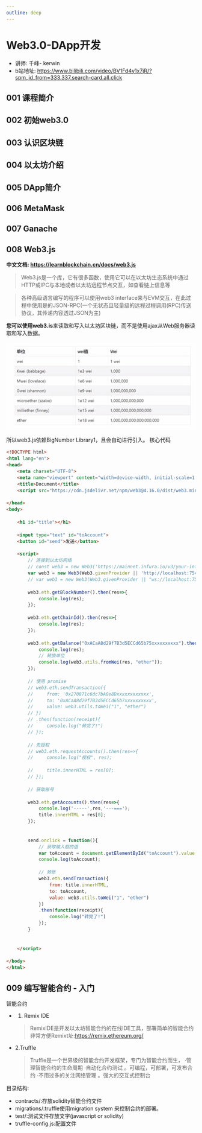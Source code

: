 ```yaml
---
outline: deep
---
```


# Web3.0-DApp开发

- 讲师: 千峰- kerwin
- b站地址: https://www.bilibili.com/video/BV1Fd4y1x7jR/?spm_id_from=333.337.search-card.all.click

## 001 课程简介

## 002 初始web3.0

## 003 认识区块链

## 004 以太坊介绍

## 005 DApp简介

## 006 MetaMask

## 007 Ganache

## 008 Web3.js
**中文文档: https://learnblockchain.cn/docs/web3.js**
> Web3.js是一个库，它有很多函数，使用它可以在以太坊生态系统中通过HTTP或IPC与本地或者以太坊远程节点交互，如查看链上信息等 

> 各种高级语言编写的程序可以使用web3 interface来与EVM交互，在此过程中使用是的JSON-RPC(一个无状态且轻量级的远程过程调用(RPC)传送协议，其传递内容透过JSON为主)

**您可以使用web3.is**来读取和写入以太坊区块链，而不是使用ajax从Web服务器读取和写入数据。

![img.png](img.png)


所以web3.js依赖BigNumber Library1，且会自动进行引入。
核心代码
```html
<!DOCTYPE html>
<html lang="en">
<head>
    <meta charset="UTF-8">
    <meta name="viewport" content="width=device-width, initial-scale=1.0">
    <title>Document</title>
    <script src="https://cdn.jsdelivr.net/npm/web3@4.16.0/dist/web3.min.js"></script>
    
</head>
<body>

    <h1 id="title"></h1>

    <input type="text" id="toAccount">
    <button id="send">发送</button>

    <script>
        // 连接到以太坊网络
        // const web3 = new Web3('https://mainnet.infura.io/v3/your-infura-project-id');
        var web3 = new Web3(Web3.givenProvider || 'http://localhost:7545');
        // var web3 = new Web3(Web3.givenProvider || "ws://localhost:7545");

        web3.eth.getBlockNumber().then(res=>{
            console.log(res);
        });

        web3.eth.getChainId().then(res=>{
            console.log(res);
        });

        web3.eth.getBalance("0xACaA8d29f7B3d5ECCd65b75xxxxxxxxxx").then(res=>{
            console.log(res);
            // 转换单位
            console.log(web3.utils.fromWei(res, "ether"));
        });

        // 使用 promise
        // web3.eth.sendTransaction({
        //     from: '0x270871c6dc7bA8e8Dxxxxxxxxxxxx',
        //     to: '0xACaA8d29f7B3d5ECCd65b7xxxxxxxxxx',
        //     value: web3.utils.toWei("1", "ether")
        // })
        // .then(function(receipt){
        //     console.log("转完了!")
        // });

        // 先授权
        // web3.eth.requestAccounts().then(res=>{
        //     console.log("授权", res);

        //     title.innerHTML = res[0];
        // });

        // 获取账号

        web3.eth.getAccounts().then(res=>{            
            console.log('-----',res,'---===');
            title.innerHTML = res[0];
        });


        send.onclick = function(){
            // 获取输入框的值
            var toAccount = document.getElementById("toAccount").value;
            console.log(toAccount);

            // 转账
            web3.eth.sendTransaction({
                from: title.innerHTML,
                to: toAccount,
                value: web3.utils.toWei("1", "ether")
            })
            .then(function(receipt){
                console.log("转完了!")
            });
        }


    </script>
    
</body>
</html>
```

## 009 编写智能合约 - 入门

智能合约
- 1. Remix IDE
  > RemixIDE是开发以太坊智能合约的在线IDE工具，部署简单的智能合约非常方便Remixt址:https://remix.ethereum.org/
- 2.Truffle
   >Truffle是一个世界级的智能合约开发框架，专门为智能合约而生，
   ·管理智能合约的生命周期
   ·自动化合约测试
   。可编程，可部署，可发布合约
   ·不用过多的关注网络管理
   。强大的交互式控制台

目录结构:
- contracts/:存放solidity智能合约文件
- migrations/:truffle使用migration system 来控制合约的部署。
- test/:测试文件存放文字(javascript or solidity)
- truffle-config.js:配置文件